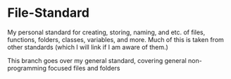 # File-Standard
 My personal standard for creating, storing, naming, and etc. of files, functions, folders, classes, variables, and more.
 Much of this is taken from other standards (which I will link if I am aware of them.)
 
 This branch goes over my general standard, covering general non-programming focused files and folders
